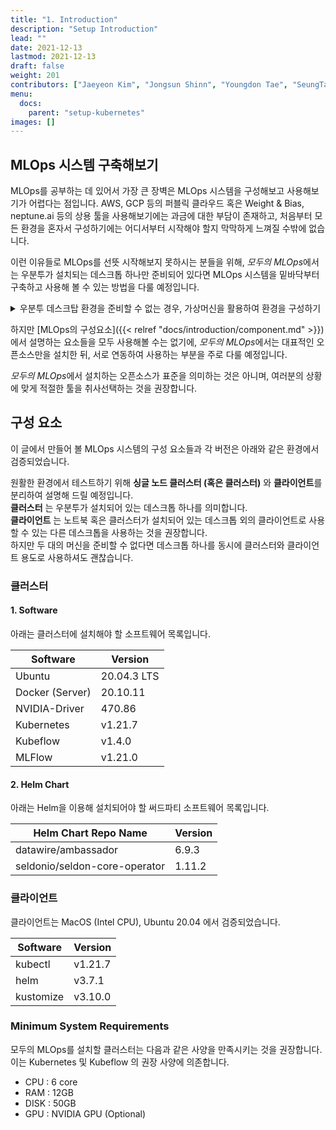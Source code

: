 ```yaml
---
title: "1. Introduction"
description: "Setup Introduction"
lead: ""
date: 2021-12-13
lastmod: 2021-12-13
draft: false
weight: 201
contributors: ["Jaeyeon Kim", "Jongsun Shinn", "Youngdon Tae", "SeungTae Kim"]
menu:
  docs:
    parent: "setup-kubernetes"
images: []
---
```


## MLOps 시스템 구축해보기

MLOps를 공부하는 데 있어서 가장 큰 장벽은 MLOps 시스템을 구성해보고 사용해보기가 어렵다는 점입니다. AWS, GCP 등의 퍼블릭 클라우드 혹은 Weight & Bias, neptune.ai 등의 상용 툴을 사용해보기에는 과금에 대한 부담이 존재하고, 처음부터 모든 환경을 혼자서 구성하기에는 어디서부터 시작해야 할지 막막하게 느껴질 수밖에 없습니다.

이런 이유들로 MLOps를 선뜻 시작해보지 못하시는 분들을 위해, *모두의 MLOps*에서는 우분투가 설치되는 데스크톱 하나만 준비되어 있다면 MLOps 시스템을 밑바닥부터 구축하고 사용해 볼 수 있는 방법을 다룰 예정입니다.

<p>
  <details>
    <summary> 우분투 데스크탑 환경을 준비할 수 없는 경우, 가상머신을 활용하여 환경을 구성하기 </summary>

  2022년 2월 운영체제 가상화를 지원하는 `Virtual Box`, `VMware` 등의 소프트웨어는 **애플의 최신 맥인 M1 시리즈를 지원하고 있지 않습니다.** ([M1 Apple Silicone Mac에 최적화된 macOS 앱 지원 확인하기](https://isapplesiliconready.com/kr))

  따라서, 클라우드 환경을 이용해 실습하는 것이 아니라면, [UTM , Virtual machines for Mac](https://mac.getutm.app/)을 설치하여 가상 머신을 이용해주세요.

  (앱스토어에서 구매하여 다운로드 받는 소프트웨어는 일종의 Donation 개념의 비용 지불입니다. 무료 버전과 자동 업데이트 정도의 차이가 있어, 무료버전을 사용해도 무방합니다.)

  해당 가상머신 소프트웨어는 `Ubuntu 20.04.3 LTS` 실습 운영체제를 지원하고 있어, M1 Mac에서 실습을 수행하는 것을 가능하게 합니다.

  기존 Intel Mac을 사용해 `모두의 MLops` 실습을 진행 중인 개발자분들은 `Virtual Box`, `VMware` 등을 이용하는 것이 가능합니다.
  </details>
</p>

하지만 [MLOps의 구성요소]({{< relref "docs/introduction/component.md" >}})에서 설명하는 요소들을 모두 사용해볼 수는 없기에, *모두의 MLOps*에서는 대표적인 오픈소스만을 설치한 뒤, 서로 연동하여 사용하는 부분을 주로 다룰 예정입니다.

*모두의 MLOps*에서 설치하는 오픈소스가 표준을 의미하는 것은 아니며, 여러분의 상황에 맞게 적절한 툴을 취사선택하는 것을 권장합니다.

## 구성 요소

이 글에서 만들어 볼 MLOps 시스템의 구성 요소들과 각 버전은 아래와 같은 환경에서 검증되었습니다.

원활한 환경에서 테스트하기 위해 **싱글 노드 클러스터 (혹은 클러스터)** 와 **클라이언트**를 분리하여 설명해 드릴 예정입니다.  
**클러스터** 는 우분투가 설치되어 있는 데스크톱 하나를 의미합니다.  
**클라이언트** 는 노트북 혹은 클러스터가 설치되어 있는 데스크톱 외의 클라이언트로 사용할 수 있는 다른 데스크톱을 사용하는 것을 권장합니다.  
하지만 두 대의 머신을 준비할 수 없다면 데스크톱 하나를 동시에 클러스터와 클라이언트 용도로 사용하셔도 괜찮습니다.

### 클러스터

#### 1. Software

아래는 클러스터에 설치해야 할 소프트웨어 목록입니다.

| Software        | Version     |
| --------------- | ----------- |
| Ubuntu          | 20.04.3 LTS |
| Docker (Server) | 20.10.11    |
| NVIDIA-Driver   | 470.86      |
| Kubernetes      | v1.21.7     |
| Kubeflow        | v1.4.0      |
| MLFlow          | v1.21.0     |

#### 2. Helm Chart

아래는 Helm을 이용해 설치되어야 할 써드파티 소프트웨어 목록입니다.

| Helm Chart Repo Name          | Version |
| ----------------------------- | ------- |
| datawire/ambassador           | 6.9.3   |
| seldonio/seldon-core-operator | 1.11.2  |

### 클라이언트

클라이언트는 MacOS (Intel CPU), Ubuntu 20.04 에서 검증되었습니다.

| Software        | Version     |
| --------------- | ----------- |
| kubectl         | v1.21.7     |
| helm            | v3.7.1      |
| kustomize       | v3.10.0     |

### Minimum System Requirements

모두의 MLOps를 설치할 클러스터는 다음과 같은 사양을 만족시키는 것을 권장합니다.  
이는 Kubernetes 및 Kubeflow 의 권장 사양에 의존합니다.

- CPU : 6 core
- RAM : 12GB
- DISK : 50GB
- GPU : NVIDIA GPU (Optional)
